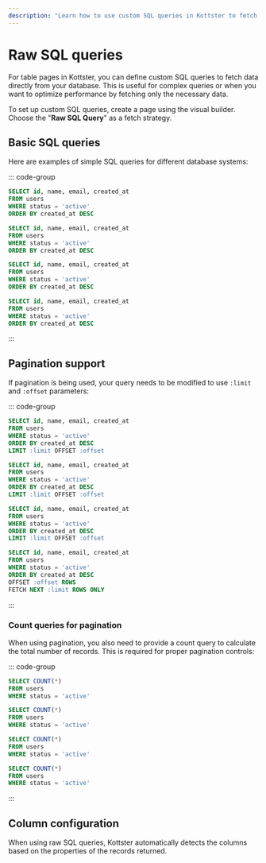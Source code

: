 ```yaml
---
description: "Learn how to use custom SQL queries in Kottster to fetch data for your tables, including pagination and count queries."
---
```


# Raw SQL queries

For table pages in Kottster, you can define custom SQL queries to fetch data directly from your database. This is useful for complex queries or when you want to optimize performance by fetching only the necessary data.

To set up custom SQL queries, create a page using the visual builder. Choose the "**Raw SQL Query**" as a fetch strategy.

## Basic SQL queries

Here are examples of simple SQL queries for different database systems:

::: code-group

```sql [MySQL]
SELECT id, name, email, created_at 
FROM users 
WHERE status = 'active'
ORDER BY created_at DESC
```

```sql [PostgreSQL]
SELECT id, name, email, created_at 
FROM users 
WHERE status = 'active'
ORDER BY created_at DESC
```

```sql [SQLite]
SELECT id, name, email, created_at 
FROM users 
WHERE status = 'active'
ORDER BY created_at DESC
```

```sql [Microsoft SQL Server]
SELECT id, name, email, created_at 
FROM users 
WHERE status = 'active'
ORDER BY created_at DESC
```

:::

## Pagination support

If pagination is being used, your query needs to be modified to use `:limit` and `:offset` parameters:

::: code-group

```sql [MySQL]
SELECT id, name, email, created_at 
FROM users 
WHERE status = 'active'
ORDER BY created_at DESC
LIMIT :limit OFFSET :offset
```

```sql [PostgreSQL]
SELECT id, name, email, created_at 
FROM users 
WHERE status = 'active'
ORDER BY created_at DESC
LIMIT :limit OFFSET :offset
```

```sql [SQLite]
SELECT id, name, email, created_at 
FROM users 
WHERE status = 'active'
ORDER BY created_at DESC
LIMIT :limit OFFSET :offset
```

```sql [Microsoft SQL Server]
SELECT id, name, email, created_at 
FROM users 
WHERE status = 'active'
ORDER BY created_at DESC
OFFSET :offset ROWS 
FETCH NEXT :limit ROWS ONLY
```

:::

### Count queries for pagination

When using pagination, you also need to provide a count query to calculate the total number of records. This is required for proper pagination controls:

::: code-group

```sql [MySQL]
SELECT COUNT(*)
FROM users 
WHERE status = 'active'
```

```sql [PostgreSQL]
SELECT COUNT(*)
FROM users 
WHERE status = 'active'
```

```sql [SQLite]
SELECT COUNT(*)
FROM users 
WHERE status = 'active'
```

```sql [Microsoft SQL Server]
SELECT COUNT(*)
FROM users 
WHERE status = 'active'
```

:::

## Column configuration

When using raw SQL queries, Kottster automatically detects the columns based on the properties of the records returned.